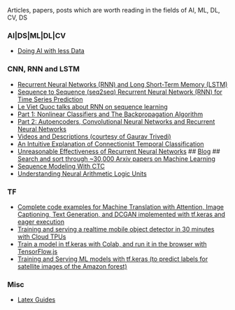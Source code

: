 Articles, papers, posts which are worth reading in the fields of AI, ML, DL, CV, DS

### AI|DS|ML|DL|CV
- [Doing AI with less Data](https://www.cinnamonailabs.com/single-post/2018/10/02/Doing-AI-with-less-Data)

### CNN, RNN and LSTM
- [Recurrent Neural Networks (RNN) and Long Short-Term Memory (LSTM)](https://www.youtube.com/watch?v=WCUNPb-5EYI)
- [Sequence to Sequence (seq2seq) Recurrent Neural Network (RNN) for Time Series Prediction](https://github.com/guillaume-chevalier/seq2seq-signal-prediction)
- [Le Viet Quoc talks about RNN on sequence learning](https://www.youtube.com/watch?v=3-JKvP7eBXc)
- [Part 1: Nonlinear Classifiers and The Backpropagation Algorithm](https://cs.stanford.edu/~quocle/tutorial1.pdf)
- [Part 2: Autoencoders, Convolutional Neural Networks and Recurrent Neural Networks](http://cs.stanford.edu/~quocle/tutorial2.pdf)
- [Videos and Descriptions (courtesy of Gaurav Trivedi)](https://www.trivedigaurav.com/blog/quoc-les-lectures-on-deep-learning/)
- [An Intuitive Explanation of Connectionist Temporal Classification](https://towardsdatascience.com/intuitively-understanding-connectionist-temporal-classification-3797e43a86c)
- [Unreasonable Effectiveness of Recurrent Neural Networks](http://karpathy.github.io/2015/05/21/rnn-effectiveness/) ## [Blog](https://cs.stanford.edu/people/karpathy/) ## [Search and sort through ~30,000 Arxiv papers on Machine Learning](http://www.arxiv-sanity.com/)
- [Sequence Modeling With CTC](https://distill.pub/2017/ctc/)
- [Understanding Neural Arithmetic Logic Units](https://medium.com/tensorflow/understanding-neural-arithmetic-logic-units-11b0f85c1d1d)

### TF
- [Complete code examples for Machine Translation with Attention, Image Captioning, Text Generation, and DCGAN implemented with tf.keras and eager execution](https://medium.com/tensorflow/complete-code-examples-for-machine-translation-with-attention-image-captioning-text-generation-51663d07a63d)
- [Training and serving a realtime mobile object detector in 30 minutes with Cloud TPUs](https://medium.com/tensorflow/training-and-serving-a-realtime-mobile-object-detector-in-30-minutes-with-cloud-tpus-b78971cf1193)
- [Train a model in tf.keras with Colab, and run it in the browser with TensorFlow.js](https://medium.com/tensorflow/train-on-google-colab-and-run-on-the-browser-a-case-study-8a45f9b1474e)
- [Training and Serving ML models with tf.keras (to predict labels for satellite images of the Amazon forest)](https://medium.com/tensorflow/training-and-serving-ml-models-with-tf-keras-fd975cc0fa27)

### Misc
- [Latex Guides](https://www.youtube.com/playlist?list=PLlsF2nDmyL7msihnebzII_KVWy6URxDfp)
